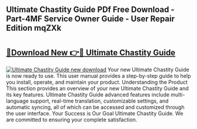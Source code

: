 ## Ultimate Chastity Guide PDf Free Download - Part-4MF Service Owner Guide - User Repair Edition mqZXk

# <h2><a href="http://bc48371.oget.top/?id=Ultimate+Chastity+Guide">🔗Download New 👉🔴 Ultimate Chastity Guide</a></h2>

[![Ultimate Chastity Guide new download](https://i.imgur.com/5g1atiW.png)](http://bc48371.oget.top/?id=Ultimate+Chastity+Guide)
Your new Ultimate Chastity Guide is now ready to use. This user manual provides a step-by-step guide to help you install, operate, and maintain your product. Understanding the Product This section provides an overview of your new Ultimate Chastity Guide and its key features. Ultimate Chastity Guide advanced features include multi-language support, real-time translation, customizable settings, and automatic syncing, all of which can be accessed and customized through the user interface. Your Success is Our Goal Ultimate Chastity Guide. We are committed to ensuring your complete satisfaction.
